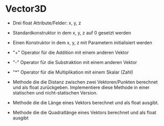 # Vector3D
- Drei float Attribute/Felder: x, y, z

- Standardkonstruktor in dem x, y, z auf 0 gesetzt werden 

- Einen Konstruktor in dem x, y, z mit Parametern initialisiert werden

- "+" Operator für die Addition mit einem anderen Vektor

- "-" Operator für die Substraktion mit einem anderen Vektor

- "*" Operator für die Multiplikation mit einem Skalar (Zahl)

- Methode die die Distanz zwischen zwei Vektoren/Punkten berechnet und als float zurückgeben. Implementiere diese Methode in einer statischen und nicht-statischen Version.

- Methode die die Länge eines Vektors berechnet und als float ausgibt.

- Methode die die Quadratlänge eines Vektors berechnet und als float ausgibt
